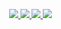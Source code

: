 <p align="center">
  <a href="https://skillicons.dev">
    <img src="https://skillicons.dev/icons?i=discord,github,linkedin" />
    <img src="https://skillicons.dev/icons?i=css,html,java,mysql,php,postgres" />
    <img src="https://skillicons.dev/icons?i=idea,linux,vscode" />
    <img src="https://skillicons.dev/icons?i=symfony,docker" />
  </a>
</p>